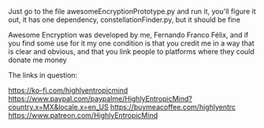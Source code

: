 Just go to the file awesomeEncryptionPrototype.py and run it, you'll figure it out, it has one dependency, constellationFinder.py, but it should be fine

Awesome Encryption was developed by me, Fernando Franco Félix, and if you find some use for it my one condition is that you credit me in a way that is clear and obvious, and that you link people
to platforms where they could donate me money

The links in question:

https://ko-fi.com/highlyentropicmind
https://www.paypal.com/paypalme/HighlyEntropicMind?country.x=MX&locale.x=en_US
https://buymeacoffee.com/highlyentrc
https://www.patreon.com/HighlyEntropicMind

